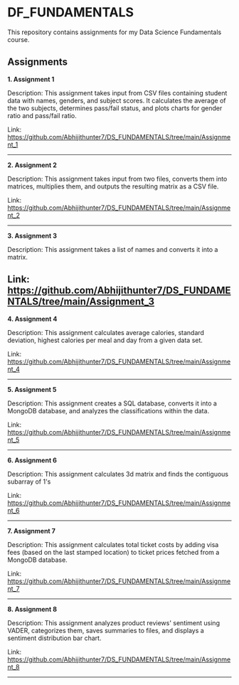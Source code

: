 # DF_FUNDAMENTALS

This repository contains assignments for my Data Science Fundamentals course.

## Assignments

**1. Assignment 1**

Description: This assignment takes input from CSV files containing student data with names, genders, and subject scores. It calculates the average of the two subjects, determines pass/fail status, and plots charts for gender ratio and pass/fail ratio.

Link: https://github.com/Abhijithunter7/DS_FUNDAMENTALS/tree/main/Assignment_1

---

**2. Assignment 2**

Description: This assignment takes input from two files, converts them into matrices, multiplies them, and outputs the resulting matrix as a CSV file.

Link: https://github.com/Abhijithunter7/DS_FUNDAMENTALS/tree/main/Assignment_2

---

**3. Assignment 3**

Description: This assignment takes a list of names and converts it into a matrix.

Link: https://github.com/Abhijithunter7/DS_FUNDAMENTALS/tree/main/Assignment_3
---

**4. Assignment 4**

Description: This assignment calculates average calories, standard deviation, highest calories per meal and day from a given data set.

Link: https://github.com/Abhijithunter7/DS_FUNDAMENTALS/tree/main/Assignment_4

---

**5. Assignment 5**

Description: This assignment creates a SQL database, converts it into a MongoDB database, and analyzes the classifications within the data.

Link: https://github.com/Abhijithunter7/DS_FUNDAMENTALS/tree/main/Assignment_5

---

**6. Assignment 6**

Description: This assignment calculates 3d matrix and finds the contiguous subarray of 1's

Link: https://github.com/Abhijithunter7/DS_FUNDAMENTALS/tree/main/Assignment_6


---

**7. Assignment 7**

Description: This assignment calculates total ticket costs by adding visa fees (based on the last stamped location) to ticket prices fetched from a MongoDB database.

Link: https://github.com/Abhijithunter7/DS_FUNDAMENTALS/tree/main/Assignment_7

---

**8. Assignment 8**

Description: This assignment analyzes product reviews' sentiment using VADER, categorizes them, saves summaries to files, and displays a sentiment distribution bar chart.

Link: https://github.com/Abhijithunter7/DS_FUNDAMENTALS/tree/main/Assignment_8

---

